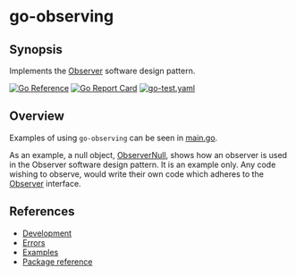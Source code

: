 # go-observing

## Synopsis

Implements the
[Observer](https://en.wikipedia.org/wiki/Observer_pattern)
software design pattern.

[![Go Reference](https://pkg.go.dev/badge/github.com/senzing/go-observing.svg)](https://pkg.go.dev/github.com/senzing/go-observing)
[![Go Report Card](https://goreportcard.com/badge/github.com/senzing/go-observing)](https://goreportcard.com/report/github.com/senzing/go-observing)
[![go-test.yaml](https://github.com/Senzing/go-observing/actions/workflows/go-test.yaml/badge.svg)](https://github.com/Senzing/go-observing/actions/workflows/go-test.yaml)

## Overview

Examples of using `go-observing` can be seen in
[main.go](main.go).

As an example, a null object,
[ObserverNull](observer/observer_null.go),
shows how an observer is used in the Observer software design pattern.
It is an example only.
Any code wishing to observe, would write their own code
which adheres to the
[Observer](observer/main.go)
interface.

## References

- [Development](docs/development.md)
- [Errors](docs/errors.md)
- [Examples](docs/examples.md)
- [Package reference](https://pkg.go.dev/github.com/senzing/g2-sdk-go-base)
